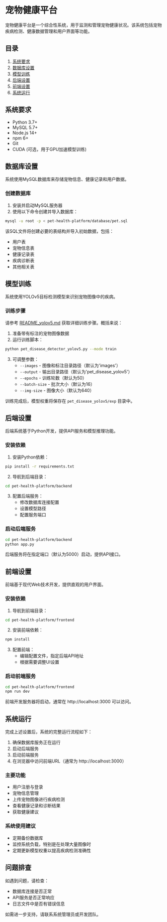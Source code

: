 # 宠物健康平台

宠物健康平台是一个综合性系统，用于监测和管理宠物健康状况。该系统包括宠物疾病检测、健康数据管理和用户界面等功能。

## 目录

1. [系统要求](#系统要求)
2. [数据库设置](#数据库设置)
3. [模型训练](#模型训练)
4. [后端设置](#后端设置)
5. [前端设置](#前端设置)
6. [系统运行](#系统运行)

## 系统要求

- Python 3.7+
- MySQL 5.7+
- Node.js 14+
- npm 6+
- Git
- CUDA (可选，用于GPU加速模型训练)

## 数据库设置

系统使用MySQL数据库来存储宠物信息、健康记录和用户数据。

### 创建数据库

1. 安装并启动MySQL服务器
2. 使用以下命令创建并导入数据库：

```bash
mysql -u root -p < pet-health-platform/database/pet.sql
```

该SQL文件将创建必要的表结构并导入初始数据，包括：
- 用户表
- 宠物信息表
- 健康记录表
- 疾病诊断表
- 其他相关表

## 模型训练

系统使用YOLOv5目标检测模型来识别宠物图像中的疾病。

### 训练步骤

请参考 [README_yolov5.md](README_yolov5.md) 获取详细训练步骤。概括来说：

1. 准备带有标注的宠物图像数据
2. 运行训练脚本：

```bash
python pet_disease_detector_yolov5.py --mode train
```

3. 可调整参数：
   - `--images` - 图像和标注目录路径（默认为'images'）
   - `--output` - 输出目录路径（默认为'pet_disease_yolov5'）
   - `--epochs` - 训练轮数（默认为50）
   - `--batch-size` - 批次大小（默认为16）
   - `--img-size` - 图像大小（默认为640）

训练完成后，模型权重将保存在 `pet_disease_yolov5/exp` 目录中。

## 后端设置

后端系统基于Python开发，提供API服务和模型推理功能。

### 安装依赖

1. 安装Python依赖：

```bash
pip install -r requirements.txt
```

2. 导航到后端目录：

```bash
cd pet-health-platform/backend
```

3. 配置后端服务：
   - 修改数据库连接配置
   - 设置模型路径
   - 配置服务端口

### 启动后端服务

```bash
cd pet-health-platform/backend
python app.py
```

后端服务将在指定端口（默认为5000）启动，提供API接口。

## 前端设置

前端基于现代Web技术开发，提供直观的用户界面。

### 安装依赖

1. 导航到前端目录：

```bash
cd pet-health-platform/frontend
```

2. 安装前端依赖：

```bash
npm install
```

3. 配置前端：
   - 编辑配置文件，指定后端API地址
   - 根据需要调整UI设置

### 启动前端服务

```bash
cd pet-health-platform/frontend
npm run dev
```

前端开发服务器将启动，通常在 http://localhost:3000 可以访问。

## 系统运行

完成上述设置后，系统的完整运行流程如下：

1. 确保数据库服务正在运行
2. 启动后端服务
3. 启动前端服务
4. 在浏览器中访问前端URL（通常为 http://localhost:3000）

### 主要功能

- 用户注册与登录
- 宠物信息管理
- 上传宠物图像进行疾病检测
- 查看健康记录和诊断结果
- 获取健康建议

### 系统使用建议

- 定期备份数据库
- 监控系统负载，特别是在处理大量图像时
- 定期更新模型权重以提高疾病检测准确性

## 问题排查

如遇到问题，请检查：

- 数据库连接是否正常
- API服务是否正常响应
- 日志文件中是否有错误信息

如需进一步支持，请联系系统管理员或开发团队。